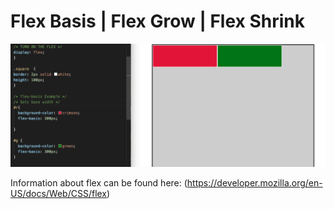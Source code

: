 # Flex Basis | Flex Grow | Flex Shrink

![flex image](flex-basis.png)

Information about flex can be found here: (https://developer.mozilla.org/en-US/docs/Web/CSS/flex)